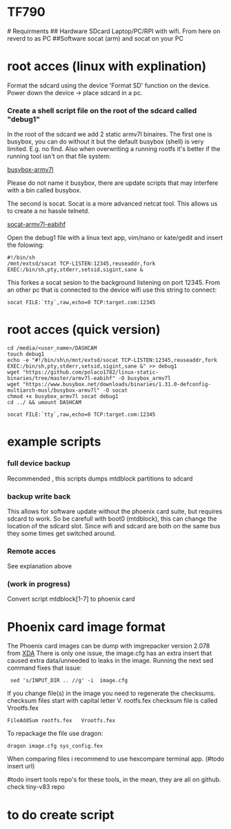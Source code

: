 
# TF790
<what is>
# Requirments
## Hardware
SDcard
Laptop/PC/RPI with wifi. From here on reverd to as PC
##Software
socat (arm) and socat on your PC


# root acces (linux with explination)
Format the sdcard using the device 'Format SD' function on the device.
Power down the device -> place sdcard in a pc.

### Create a shell script file on the root of the sdcard called "debug1"

In the root of the sdcard we add 2 static armv7l binaires. 
The first one is busybox, you can do without it but the default busybox (shell) is very limited. E.g. no find. 
Also when overwriting a running rootfs it's better if the running tool isn't on that file system:

[busybox-armv7l](https://www.busybox.net/downloads/binaries/1.31.0-defconfig-multiarch-musl/busybox-armv7l)

Please do not name it busybox, there are update scripts that may interfere with a bin called busybox.

The second is socat. Socat is a more advanced netcat tool. This allows us to create a no hassle telnetd.

[socat-armv7l-eabihf](https://github.com/polaco1782/linux-static-binaries/tree/master/armv7l-eabihf)

Open the debug1 file with a linux text app, vim/nano or kate/gedit and insert the folowing:

```
#!/bin/sh
/mnt/extsd/socat TCP-LISTEN:12345,reuseaddr,fork EXEC:/bin/sh,pty,stderr,setsid,sigint,sane &
```
This forkes a socat sesion to the background listening on port 12345.
From an other pc that is connected to the device wifi use this string to connect:
```
socat FILE:`tty`,raw,echo=0 TCP:target.com:12345
```

# root acces (quick version)
```
cd /media/<user_name>/DASHCAM
touch debug1
echo -e "#!/bin/sh\n/mnt/extsd/socat TCP-LISTEN:12345,reuseaddr,fork EXEC:/bin/sh,pty,stderr,setsid,sigint,sane &" >> debug1
wget "https://github.com/polaco1782/linux-static-binaries/tree/master/armv7l-eabihf" -O busybox_armv7l
wget "https://www.busybox.net/downloads/binaries/1.31.0-defconfig-multiarch-musl/busybox-armv7l" -O socat
chmod +x busybox_armv7l socat debug1
cd ../ && umount DASHCAM
```

```
socat FILE:`tty`,raw,echo=0 TCP:target.com:12345
```

# example scripts

###  full device backup 
Recommended , this scripts dumps mtdblock partitions to sdcard 
### backup write back
This allows for software update without the phoenix card suite, but requires sdcard to work.
So be carefull with boot0 (mtdblock), this can change the location of the sdcard slot. Since wifi and sdcard are both on the same bus they some times get switched around.
### Remote acces 
See explanation above
###  (work in progress) 
Convert script mtdblock[1-7] to phoenix card


# Phoenix card image format
The Phoenix card images can be dump with imgrepacker version 2.078 from [XDA](https://xdaforums.com/tags/imgrepacker/)
There is only one issue, the image.cfg has an extra insert that caused extra data/unneeded to leaks in the image. Running the next sed command fixes that issue:
```
 sed 's/INPUT_DIR .. //g' -i  image.cfg
 ```
If you change file(s) in the image you need to regenerate the checksums. checksum files start with capital letter V.
rootfs.fex checksum file is called Vrootfs.fex
```
FileAddSum rootfs.fex   Vrootfs.fex
```
To repackage the file use dragon:
```
dragon image.cfg sys_config.fex
```

When comparing files i recommend to use hexcompare terminal app. (#todo insert url)

#todo insert tools repo's for these tools, in the mean, they are all on github. check tiny-v83 repo
# to do create script
